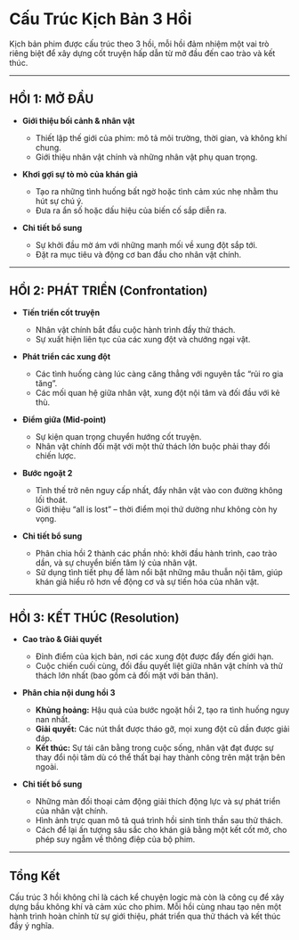# Cấu Trúc Kịch Bản 3 Hồi

Kịch bản phim được cấu trúc theo 3 hồi, mỗi hồi đảm nhiệm một vai trò riêng biệt để xây dựng cốt truyện hấp dẫn từ mở đầu đến cao trào và kết thúc.

---

## HỒI 1: MỞ ĐẦU

- **Giới thiệu bối cảnh & nhân vật**  
    - Thiết lập thế giới của phim: mô tả môi trường, thời gian, và không khí chung.
    - Giới thiệu nhân vật chính và những nhân vật phụ quan trọng.
    
- **Khơi gợi sự tò mò của khán giả**  
    - Tạo ra những tình huống bất ngờ hoặc tình cảm xúc nhẹ nhằm thu hút sự chú ý.
    - Đưa ra ẩn số hoặc dấu hiệu của biến cố sắp diễn ra.

- **Chi tiết bổ sung**  
    - Sự khởi đầu mờ ám với những manh mối về xung đột sắp tới.
    - Đặt ra mục tiêu và động cơ ban đầu cho nhân vật chính.

---

## HỒI 2: PHÁT TRIỂN (Confrontation)

- **Tiến triển cốt truyện**  
    - Nhân vật chính bắt đầu cuộc hành trình đầy thử thách.
    - Sự xuất hiện liên tục của các xung đột và chướng ngại vật.

- **Phát triển các xung đột**  
    - Các tình huống càng lúc càng căng thẳng với nguyên tắc “rủi ro gia tăng”.
    - Các mối quan hệ giữa nhân vật, xung đột nội tâm và đối đầu với kẻ thù.

- **Điểm giữa (Mid-point)**  
    - Sự kiện quan trọng chuyển hướng cốt truyện.
    - Nhân vật chính đối mặt với một thử thách lớn buộc phải thay đổi chiến lược.

- **Bước ngoặt 2**  
    - Tình thế trở nên nguy cấp nhất, đẩy nhân vật vào con đường không lối thoát.
    - Giới thiệu “all is lost” – thời điểm mọi thứ dường như không còn hy vọng.

- **Chi tiết bổ sung**  
    - Phân chia hồi 2 thành các phần nhỏ: khởi đầu hành trình, cao trào dần, và sự chuyển biến tâm lý của nhân vật.
    - Sử dụng tình tiết phụ để làm nổi bật những mâu thuẫn nội tâm, giúp khán giả hiểu rõ hơn về động cơ và sự tiến hóa của nhân vật.

---

## HỒI 3: KẾT THÚC (Resolution)

- **Cao trào & Giải quyết**  
    - Đỉnh điểm của kịch bản, nơi các xung đột được đẩy đến giới hạn.
    - Cuộc chiến cuối cùng, đối đầu quyết liệt giữa nhân vật chính và thử thách lớn nhất (bao gồm cả đối mặt với bản thân).

- **Phân chia nội dung hồi 3**  
    - **Khủng hoảng:** Hậu quả của bước ngoặt hồi 2, tạo ra tình huống nguy nan nhất.
    - **Giải quyết:** Các nút thắt được tháo gỡ, mọi xung đột cũ dần được giải đáp.
    - **Kết thúc:** Sự tái cân bằng trong cuộc sống, nhân vật đạt được sự thay đổi nội tâm dù có thể thất bại hay thành công trên mặt trận bên ngoài.

- **Chi tiết bổ sung**  
    - Những màn đối thoại cảm động giải thích động lực và sự phát triển của nhân vật chính.
    - Hình ảnh trực quan mô tả quá trình hồi sinh tinh thần sau thử thách.
    - Cách để lại ấn tượng sâu sắc cho khán giả bằng một kết cốt mở, cho phép suy ngẫm về thông điệp của bộ phim.

---

## Tổng Kết

Cấu trúc 3 hồi không chỉ là cách kể chuyện logic mà còn là công cụ để xây dựng bầu không khí và cảm xúc cho phim. Mỗi hồi cùng nhau tạo nên một hành trình hoàn chỉnh từ sự giới thiệu, phát triển qua thử thách và kết thúc đầy ý nghĩa.

